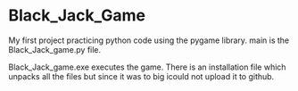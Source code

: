# Black_Jack_Game
My first project practicing python code using the pygame library.
main is the Black_Jack_game.py file.

Black_Jack_game.exe executes the game.
There is an installation file which unpacks all the files but since it was to big icould not upload it to github.
